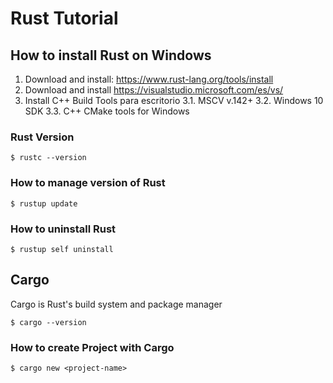 # Rust Tutorial

## How to install Rust on Windows

1. Download and install: https://www.rust-lang.org/tools/install
2. Download and install https://visualstudio.microsoft.com/es/vs/
3. Install C++ Build Tools para escritorio
   3.1. MSCV v.142+
   3.2. Windows 10 SDK
   3.3. C++ CMake tools for Windows

### Rust Version

```shell
$ rustc --version
```

### How to manage version of Rust

```shell
$ rustup update
```

### How to uninstall Rust

```shell
$ rustup self uninstall
```

## Cargo

Cargo is Rust's build system and package manager

```shell
$ cargo --version
```

### How to create Project with Cargo

```shell
$ cargo new <project-name>
```
